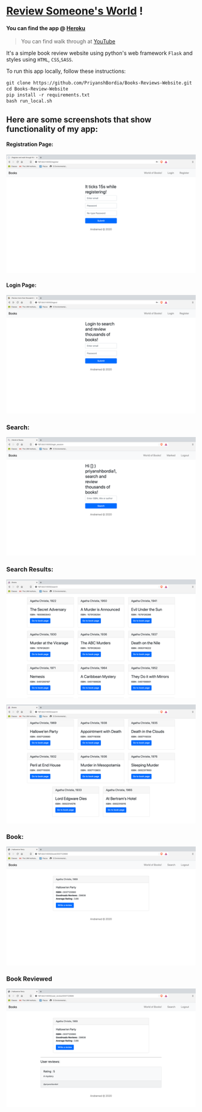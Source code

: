 # [Review Someone's World](https://priyanshbordia.github.io/Book-Review-Website/) !

#### You can find the app @ [Heroku](http://book-review--website.herokuapp.com)

> You can find walk through at [YouTube](https://www.youtube.com/watch?v=E8LRK0CXwdk )

It's a simple book review website using python's web framework `Flask` and styles using `HTML`, `CSS`,`SASS`.

To run this app locally, follow these instructions:
```
git clone https://github.com/PriyanshBordia/Books-Reviews-Website.git
cd Books-Review-Website
pip install -r requirements.txt
bash run_local.sh
```
## Here are some screenshots that show functionality of my app:

#### Registration Page:
![Registeration](./screenshots/register.png)

#### Login Page:
![Login](./screenshots/login.png)

### Search:
![Search](./screenshots/search.png)

### Search Results:
![books](./screenshots/books.png)

![books2](./screenshots/books2.png)

### Book:
![book](./screenshots/book.png)

### Book Reviewed
![reviewed](./screenshots/book_review.png)
